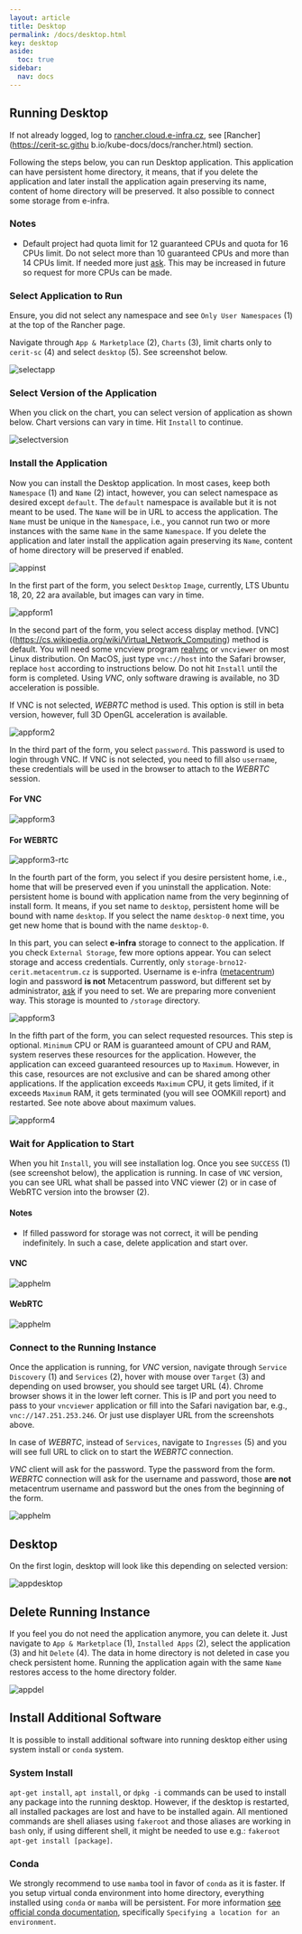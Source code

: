 ```yaml
---
layout: article
title: Desktop
permalink: /docs/desktop.html
key: desktop
aside:
  toc: true
sidebar:
  nav: docs
---
```


## Running Desktop

If not already logged, log to [rancher.cloud.e-infra.cz](https://rancher.cloud.e-infra.cz), see [Rancher](https://cerit-sc.githu
b.io/kube-docs/docs/rancher.html) section.

Following the steps below, you can run Desktop application. This application can have persistent home directory, it means, that if you delete the application and later install the application again preserving its name, content of home directory will be preserved. It also possible to connect some storage from e-infra.

### Notes

* Default project had quota limit for 12 guaranteed CPUs and quota for 16 CPUs limit. Do not select more than 10 guaranteed CPUs and more than 14 CPUs limit. If needed more just [ask](mailto:k8s@ics.muni.cz). This may be increased in future so request for more CPUs can be made.

### Select Application to Run

Ensure, you did not select any namespace and see `Only User Namespaces` (1) at the top of the Rancher page.

Navigate through `App & Marketplace` (2), `Charts` (3), limit charts only to `cerit-sc` (4) and select `desktop` (5). See screenshot below.

![selectapp](desktop/selectapp.png)

### Select Version of the Application

When you click on the chart, you can select version of application as shown below. Chart versions can vary in time. Hit `Install` to continue.

![selectversion](desktop/selectversion.png)

### Install the Application

Now you can install the Desktop application. In most cases, keep both `Namespace` (1) and `Name` (2) intact, however, you can select namespace as desired except `default`. The `default` namespace is available but it is not meant to be used. The `Name` will be in URL to access the application. The `Name` must be unique in the `Namespace`, i.e., you cannot run two or more instances with the same `Name` in the same `Namespace`. If you delete the application and later install the application again preserving its `Name`, content of home directory will be preserved if enabled.

![appinst](desktop/appinst.png)

In the first part of the form, you select `Desktop` `Image`, currently, LTS Ubuntu 18, 20, 22 ara available, but images can vary in time.

![appform1](desktop/appform1.png)

In the second part of the form, you select access display method. [VNC]((https://cs.wikipedia.org/wiki/Virtual_Network_Computing) method is default. You will need some vncview program [realvnc](https://www.realvnc.com/en/connect/download/viewer/) or `vncviewer` on most Linux distribution. On MacOS, just type `vnc://host` into the Safari browser, replace `host` according to instructions below. Do not hit `Install` until the form is completed. Using *VNC*, only software drawing is available, no 3D acceleration is possible.

If VNC is not selected, *WEBRTC* method is used. This option is still in beta version, however, full 3D OpenGL acceleration is available.

![appform2](desktop/appform2.png)

In the third part of the form, you select `password`. This password is used to login through VNC. If VNC is not selected, you need to fill also `username`, these credentials will be used in the browser to attach to the *WEBRTC* session.

#### For VNC
![appform3](desktop/appform3.png)

#### For WEBRTC
![appform3-rtc](desktop/appform3-rtc.png)

In the fourth part of the form, you select if you desire persistent home, i.e., home that will be preserved even if you uninstall the application. Note: persistent home is bound with application name from the very beginning of install form. It means, if you set name to `desktop`, persistent home will be bound with name `desktop`. If you select the name `desktop-0` next time, you get new home that is bound with the name `desktop-0`.

In this part, you can select **e-infra** storage to connect to the application. If you check `External Storage`, few more options appear. You can select storage and access credentials. Currently, only `storage-brno12-cerit.metacentrum.cz` is supported. Username is e-infra ([metacentrum](https://metavo.metacentrum.cz/)) login and password **is not** Metacentrum password, but different set by administrator, [ask](mailto:k8s@ics.muni.cz) if you need to set. We are preparing more convenient way. This storage is mounted to `/storage` directory.

![appform3](desktop/appform4.png)

In the fifth part  of the form, you can select requested resources. This step is optional. `Minimum` CPU or RAM is guaranteed amount of CPU and RAM, system reserves these resources for the application. However, the application can exceed guaranteed resources up to `Maximum`. However, in this case, resources are not exclusive and can be shared among other applications. If the application exceeds `Maximum` CPU, it gets limited, if it exceeds `Maximum` RAM, it gets terminated (you will see OOMKill report) and restarted. See note above about maximum values.

![appform4](desktop/appform5.png)

### Wait for Application to Start

When you hit `Install`, you will see installation log. Once you see `SUCCESS` (1) (see screenshot below), the application is running. In case of `VNC` version, you can see URL what shall be passed into VNC viewer (2) or in case of WebRTC version into the browser (2).

#### Notes

* If filled password for storage was not correct, it will be pending indefinitely. In such a case, delete application and start over.

#### VNC

![apphelm](desktop/apphelm.png)

#### WebRTC

![apphelm](desktop/apphelm-rtc.png)

### Connect to the Running Instance

Once the application is running, for *VNC* version, navigate through `Service Discovery` (1) and `Services` (2), hover with mouse over `Target` (3) and depending on used browser, you should see target URL (4). Chrome browser shows it in the lower left corner. This is IP and port you need to pass to your `vncviewer` application or fill into the Safari navigation bar, e.g., `vnc://147.251.253.246`. Or just use displayer URL from the screenshots above.

In case of *WEBRTC*, instead of `Services`, navigate to `Ingresses` (5) and you will see full URL to click on to start the *WEBRTC* connection.

*VNC* client will ask for the password. Type the password from the form. *WEBRTC* connection will ask for the username and password, those **are not** metacentrum username and password but the ones from the beginning of the form.

![apphelm](desktop/appservice.png)

## Desktop

On the first login, desktop will look like this depending on selected version:

![appdesktop](desktop/ubuntu18.png)

## Delete Running Instance

If you feel you do not need the application anymore, you can delete it. Just navigate to `App & Marketplace` (1), `Installed Apps` (2), select the application (3) and hit `Delete` (4). The data in home directory is not deleted in case you check persistent home. Running the application again with the same `Name` restores access to the home directory folder.

![appdel](desktop/appdel.png)

## Install Additional Software

It is possible to install additional software into running desktop either using system install or `conda` system.

### System Install

`apt-get install`, `apt install`, or `dpkg -i` commands can be used to install any package into the running desktop. However, if the desktop is restarted, all installed packages are lost and have to be installed again. All mentioned commands are shell aliases using `fakeroot` and those aliases are working in `bash` only, if using different shell, it might be needed to use e.g.: `fakeroot apt-get install [package]`.

### Conda

We strongly recommend to use `mamba` tool in favor of `conda` as it is faster. If you setup virtual conda environment into home directory, everything installed using `conda` or `mamba` will be persistent. For more information [see official conda documentation](https://conda.io/projects/conda/en/latest/user-guide/tasks/manage-environments.html#managing-environments), specifically `Specifying a location for an environment`.
